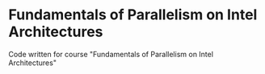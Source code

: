 # Fundamentals of Parallelism on Intel Architectures
Code written for course "Fundamentals of Parallelism on Intel Architectures"
